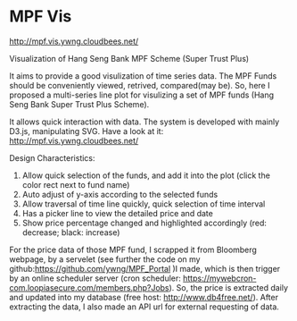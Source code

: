 MPF Vis
=======
http://mpf.vis.ywng.cloudbees.net/

Visualization of Hang Seng Bank MPF Scheme (Super Trust Plus)


It aims to provide a good visulization of time series data. 
The MPF Funds should be conveniently viewed, retrived, compared(may be). 
So, here I proposed a multi-series line plot for 
visulizing a set of MPF funds (Hang Seng Bank Super Trust Plus Scheme).

It allows quick interaction with data.
The system is developed with mainly D3.js, manipulating SVG.
Have a look at it: http://mpf.vis.ywng.cloudbees.net/

Design Characteristics:
1. Allow quick selection of the funds, and add it into the plot (click the color rect next to fund name)
2. Auto adjust of y-axis according to the selected funds
3. Allow traversal of time line quickly, quick selection of time interval
4. Has a picker line to view the detailed price and date
5. Show price percentage changed and highlighted accordingly (red: decrease; black: increase)

For the price data of those MPF fund, I scrapped it from Bloomberg webpage, by a servelet (see further the code on my github:https://github.com/ywng/MPF_Portal )I made, which is then trigger by an online scheduler server (cron scheduler: https://mywebcron-com.loopiasecure.com/members.php?Jobs). So, the price is 
extracted daily and updated into my database (free host: http://www.db4free.net/). After extracting the data, I also made an API url for external requesting of data.
